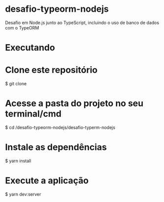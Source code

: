 # desafio-typeorm-nodejs
Desafio em Node.js junto ao TypeScript, incluindo o uso de banco de dados com o TypeORM

<h1>Executando</h1>

# Clone este repositório
$ git clone 

# Acesse a pasta do projeto no seu terminal/cmd
$ cd /desafio-typeorm-nodejs/desafio-typerm-nodejs

# Instale as dependências
$ yarn install

# Execute a aplicação
$ yarn dev:server


